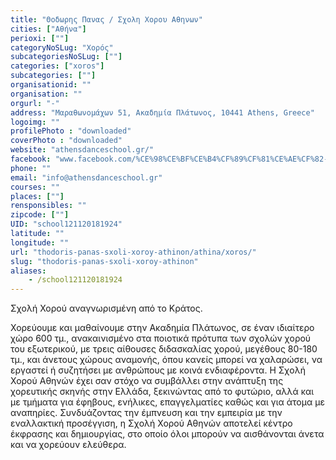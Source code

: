 ```yaml
---
title: "Θοδωρης Πανας / Σχολη Χορου Αθηνων"
cities: ["Αθήνα"]
perioxi: [""]
categoryNoSLug: "Χορός"
subcategoriesNoSLug: [""]
categories: ["xoros"]
subcategories: [""]
organisationid: ""
organisation: ""
orgurl: "-"
address: "Μαραθωνομάχων 51, Ακαδημία Πλάτωνος, 10441 Athens, Greece"
logoimg: ""
profilePhoto : "downloaded"
coverPhoto : "downloaded"
website: "athensdanceschool.gr/"
facebook: "www.facebook.com/%CE%98%CE%BF%CE%B4%CF%89%CF%81%CE%AE%CF%82-%CE%A0%CE%B1%CE%BD%CE%AC%CF%82-%CE%A3%CF%87%CE%BF%CE%BB%CE%AE-%CE%A7%CE%BF%CF%81%CE%BF%CF%8D-%CE%91%CE%B8%CE%B7%CE%BD%CF%8E%CE%BD-Thodoris-Panas-Athens-Dance-School-1607955359472551/"
phone: ""
email: "info@athensdanceschool.gr"
courses: ""
places: [""]
rensponsibles: ""
zipcode: [""]
UID: "school121120181924"
latitude: ""
longitude: ""
url: "thodoris-panas-sxoli-xoroy-athinon/athina/xoros/"
slug: "thodoris-panas-sxoli-xoroy-athinon"
aliases:
    - /school121120181924
---
```



Σχολή Χορού αναγνωρισμένη από το Κράτος.

Χορεύουμε και μαθαίνουμε στην Ακαδημία Πλάτωνος, σε έναν ιδιαίτερο χώρο 600 τμ., ανακαινισμένο στα ποιοτικά πρότυπα των σχολών χορού του εξωτερικού, με τρεις αίθουσες διδασκαλίας χορού, μεγέθους 80-180 τμ., και άνετους χώρους αναμονής, όπου κανείς μπορεί να χαλαρώσει, να εργαστεί ή συζητήσει με ανθρώπους με κοινά ενδιαφέροντα. Η Σχολή Χορού Αθηνών έχει σαν στόχο να συμβάλλει στην ανάπτυξη της χορευτικής σκηνής στην Ελλάδα, ξεκινώντας από το φυτώριο, αλλά και με τμήματα για έφηβους, ενήλικες, επαγγελματίες καθώς και για άτομα με αναπηρίες. Συνδυάζοντας την έμπνευση και την εμπειρία με την εναλλακτική προσέγγιση, η Σχολή Χορού Αθηνών αποτελεί κέντρο έκφρασης και δημιουργίας, στο οποίο όλοι μπορούν να αισθάνονται άνετα και να χορεύουν ελεύθερα.